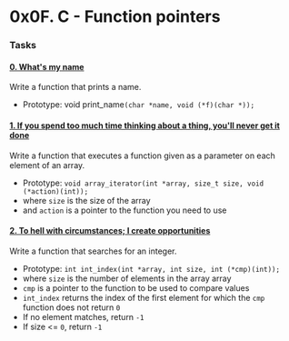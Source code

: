# 0x0F. C - Function pointers
### Tasks
#### [0. What's my name](0-print_name.c)

Write a function that prints a name.

- Prototype: void print_name`(char *name, void (*f)(char *));`

#### [1. If you spend too much time thinking about a thing, you'll never get it done](1-array_iterator.c)

Write a function that executes a function given as a parameter on each element of an array.

- Prototype: `void array_iterator(int *array, size_t size, void (*action)(int));`
- where `size` is the size of the array
- and `action` is a pointer to the function you need to use

#### [2. To hell with circumstances; I create opportunities](2-int_index.c)

Write a function that searches for an integer.

- Prototype: `int int_index(int *array, int size, int (*cmp)(int));`
- where `size` is the number of elements in the array array
- `cmp` is a pointer to the function to be used to compare values
- `int_index` returns the index of the first element for which the `cmp` function does not return `0`
- If no element matches, return `-1`
- If size <= `0`, return `-1`

#### 
